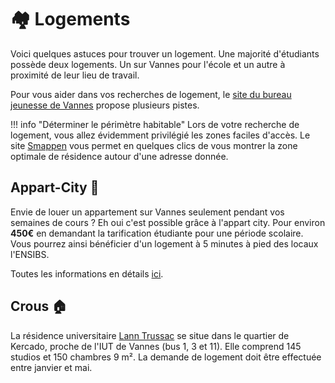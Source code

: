 # 🏘️ Logements

Voici quelques astuces pour trouver un logement.
Une majorité d'étudiants possède deux logements. Un sur Vannes pour l'école et un autre à proximité de leur lieu de travail.

Pour vous aider dans vos recherches de logement, le [site du bureau jeunesse de Vannes](http://www.bij-vannes.fr/ma-vie-a-vannes/le-logement/) propose plusieurs pistes.

!!! info "Déterminer le périmètre habitable"
    Lors de votre recherche de logement, vous allez évidemment privilégié les zones faciles d'accès. Le site [Smappen](https://www.smappen.fr/app/) vous permet en quelques clics de vous montrer la zone optimale de résidence autour d'une adresse donnée.

## Appart-City 🏨

Envie de louer un appartement sur Vannes seulement pendant vos semaines de cours ? Eh oui c'est possible grâce à l'appart city. Pour environ **450€** en demandant la tarification étudiante pour une période scolaire. Vous pourrez ainsi bénéficier d'un logement à 5 minutes à pied des locaux l'ENSIBS.

Toutes les informations en détails [ici](https://www.appartcity.com/fr/offre-etudiante.html).

## Crous 🏠

La résidence universitaire [Lann Trussac](https://www.crous-rennes.fr/logement/lann-trussac/) se situe dans le quartier de Kercado, proche de l'IUT de Vannes (bus 1, 3 et 11). Elle comprend 145 studios et 150 chambres 9 m². La demande de logement doit être effectuée entre janvier et mai.
